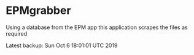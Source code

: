 # EPMgrabber
Using a database from the EPM app this application scrapes the files as required


Latest backup: Sun Oct 6 18:01:01 UTC 2019
